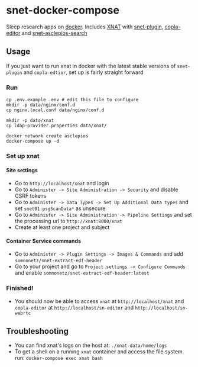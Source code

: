 # snet-docker-compose

Sleep research apps on [docker](https://www.docker.com/). Includes [XNAT](https://xnat.org/) with [snet-plugin](https://github.com/somnonetz/snet-plugin), [copla-editor](https://github.com/somnonetz/copla-editor) and [snet-asclepios-search](https://github.com/somnonetz/snet-asclepios-search)

## Usage

If you just want to run xnat in docker with the latest stable versions of `snet-plugin` and `copla-edtior`, set up is fairly straight forward

### Run

```command
cp .env.example .env # edit this file to configure
mkdir -p data/nginx/conf.d
cp nginx.local.conf data/nginx/conf.d

mkdir -p data/xnat
cp ldap-provider.properties data/xnat/

docker network create asclepios
docker-compose up -d
```

### Set up xnat

#### Site settings

* Go to `http://localhost/xnat` and login
* Go to `Administer -> Site Administration -> Security` and disable CSRF tokens
* Go to `Administer -> Data Types -> Set Up Additional Data types` and set `snet01:psgScanData*` as unsecure
* Go to `Administer -> Site Administration -> Pipeline Settings` and set the processing url to `http://xnat:8080/xnat`
* Create at least one project and subject

#### Container Service commands

* Go to `Administer -> Plugin Settings -> Images & Commands` and add `somnonetz/snet-extract-edf-header`
* Go to your project and go to `Project settings -> Configure Commands` and enable `somnonetz/snet-extract-edf-header:latest`

### Finished!

* You should now be able to access `xnat` at `http://localhost/xnat` and `copla-editor` at `http://localhost/sn-editor` and `http://localhost/sn-webrtc`

## Troubleshooting

* You can find xnat's logs on the host at: `./xnat-data/home/logs`
* To get a shell on a running `xnat` container and access the file system run: `docker-compose exec xnat bash`
